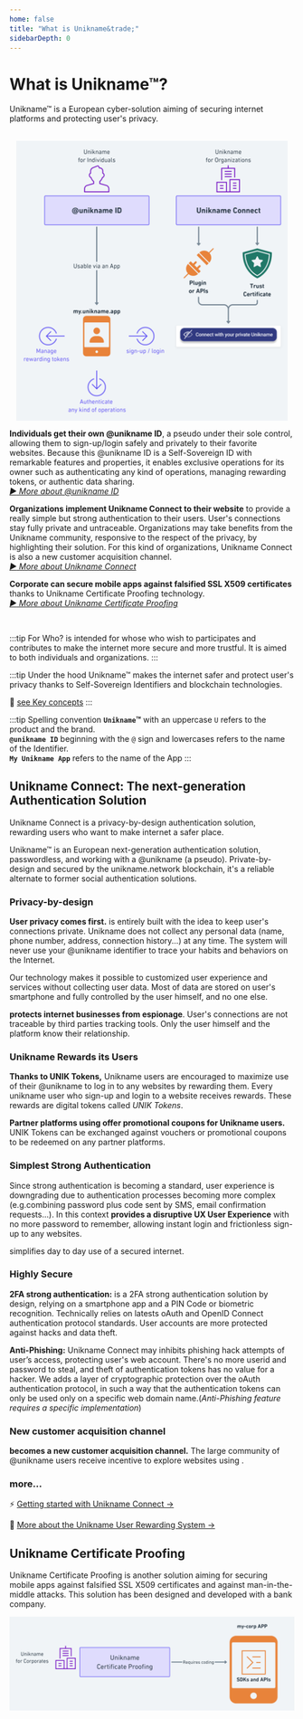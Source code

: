 ```yaml
---
home: false
title: "What is Unikname&trade;"
sidebarDepth: 0
---
```


# What is Unikname&trade;?

<p class="focustext">
Unikname&trade; is a European cyber-solution aiming of securing internet platforms and protecting user's privacy.
</p>

<br/>

<img src="./what-is-unikname_@2x.png" alt="what-is-unikname" style="width:480px; height:auto; display:block; margin-left:auto; margin-right:auto;">

**Individuals get their own @unikname ID**, a pseudo under their sole control, allowing them to sign-up/login safely and privately to their favorite websites. Because this @unikname ID is a Self-Sovereign ID with remarkable features and properties, it enables exclusive operations for its owner such as authenticating any kind of operations, managing rewarding tokens, or authentic data sharing.  
_[:arrow_forward: More about @unikname ID](/2-unikname-id)_

**Organizations implement Unikname Connect to their website** to provide a really simple but strong authentication to their users. User's connections stay fully private and untraceable. Organizations may take benefits from the Unikname community, responsive to the respect of the privacy, by highlighting their solution. For this kind of organizations, Unikname Connect is also a new customer acquisition channel.  
_[:arrow_forward: More about Unikname Connect](#unikname-connect-the-next-generation-authentication-solution)_

**Corporate can secure mobile apps against falsified SSL X509 certificates** thanks to Unikname Certificate Proofing technology.  
_[:arrow_forward: More about Unikname Certificate Proofing](#unikname-certificate-proofing)_

<br/>

:::tip For Who?
<brand name="unikname"/> is intended for whose who wish to participates and contributes to make the internet more secure and more trustful. It is aimed to both individuals and organizations.
:::

:::tip Under the hood
Unikname&trade; makes the internet safer and protect user's privacy thanks to Self-Sovereign Identifiers and blockchain technologies.

:mag_right: [see Key concepts](./../4-key-concepts)
:::

:::tip Spelling convention
**`Unikname`&trade;** with an uppercase `U` refers to the product and the brand. <br/>
**`@unikname ID`** beginning with the `@` sign and lowercases refers to the name of the Identifier. <br/>
**`My Unikname App`** refers to the name of the App
:::

<hseparator/>

## Unikname Connect: The next-generation Authentication Solution

<p class="focustext">
Unikname Connect is a privacy-by-design authentication solution, rewarding users who want to make internet a safer place.
</p>

Unikname&trade; is an European next-generation authentication solution, passwordless, and working with a @unikname (a pseudo). Private-by-design and secured by the unikname.network blockchain, it's a reliable alternate to former social authentication solutions.


### Privacy-by-design

**User privacy comes first.** <brand name="UNC"/> is entirely built with the idea to keep user's connections private. Unikname does not collect any personal data (name, phone number, address, connection history...) at any time. The system will never use your @unikname identifier to trace your habits and behaviors on the Internet. 

Our technology makes it possible to customized user experience and services without collecting user data. Most of data are stored on user's smartphone and fully controlled by the user himself, and no one else. 

**<brand name="UNC"/> protects internet businesses from espionage**. User's connections are not traceable by third parties tracking tools. Only the user himself and the platform know their relationship.

### Unikname Rewards its Users

**Thanks to UNIK Tokens,** Unikname users are encouraged to maximize use of their @unikname to log in to any websites by rewarding them. Every unikname user who sign-up and login to a website receives rewards. These rewards are digital tokens called _UNIK Tokens_. 

**Partner platforms using <brand name="UNC"/> offer promotional coupons for Unikname users.** UNIK Tokens can be exchanged against vouchers or promotional coupons to be redeemed on any partner platforms.

### Simplest Strong Authentication

Since strong authentication is becoming a standard, user experience is downgrading due to authentication processes becoming more complex (e.g.combining password plus code sent by SMS, email confirmation requests...). In this context **<brand name="UNC"/> provides a disruptive UX User Experience** with no more password to remember, allowing instant login and frictionless sign-up to any websites. 

<brand name="UNC"/> simplifies day to day use of a secured internet.

### Highly Secure

**2FA strong authentication:** <brand name="UNC"/> is a 2FA strong authentication solution by design, relying on a smartphone app and a PIN Code or biometric recognition. Technically <brand name="UNC"/> relies on latests oAuth and OpenID Connect authentication protocol standards. User accounts are more protected against hacks and data theft.

**Anti-Phishing:** Unikname Connect may inhibits phishing hack attempts of user’s access, protecting user's web account. There's no more userid and password to steal, and theft of authentication tokens has no value for a hacker. We adds a layer of cryptographic protection over the oAuth authentication protocol, in such a way that the authentication tokens can only be used only on a specific web domain name.(_Anti-Phishing feature requires a specific implementation_)

### New customer acquisition channel

**<brand name="UNC"/> becomes a new customer acquisition channel.** The large community of @unikname users receive incentive to explore websites using <brand name="UNC"/>. 

### more...

:zap: [Getting started with Unikname Connect &rightarrow;](/3-unikname-connect)

:mag_right: [More about the Unikname User Rewarding System &rightarrow;](/1-what-is-unikname/what-is-unikname-user-rewarding-system.md)

<hseparator/>

## Unikname Certificate Proofing

Unikname Certificate Proofing is another solution aiming for securing mobile apps against falsified SSL X509 certificates and against man-in-the-middle attacks. This solution has been designed and developed with a bank company. 

<img src="./unikname_certificate_proofing_@2x.png" alt="unikname_certificate_proofing" style="width:640px; height:auto; display:block; margin-left:auto; margin-right:auto;">
